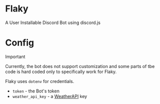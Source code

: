 # Flaky

A User Installable Discord Bot using discord.js

# Config

> [!IMPORTANT]
> Currently, the bot does not support customization and some parts of tbe code
> is hard coded only to specifically work for Flaky.

Flaky uses `dotenv` for credentials.

- `token` - the Bot's token
- `weather_api_key` - a [WeatherAPI](https://weatherapi.com) key 
